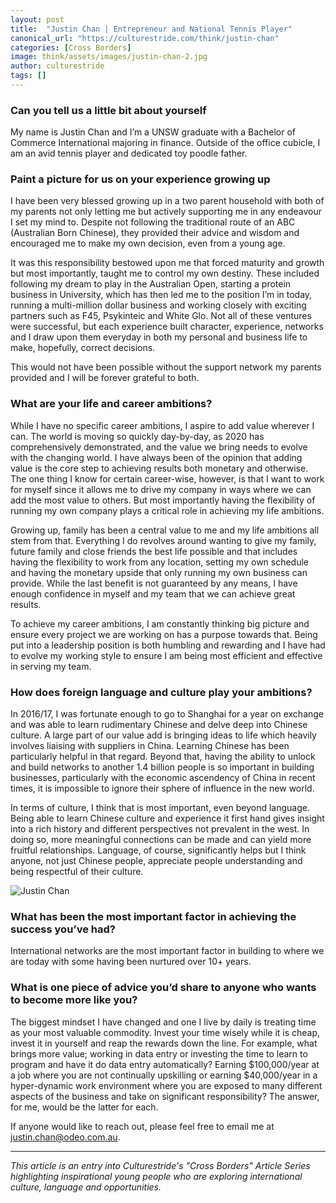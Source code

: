 ```yaml
---
layout: post
title:  "Justin Chan | Entrepreneur and National Tennis Player"
canonical_url: "https://culturestride.com/think/justin-chan"
categories: [Cross Borders]
image: think/assets/images/justin-chan-2.jpg
author: culturestride
tags: []
---
```



### Can you tell us a little bit about yourself 

My name is Justin Chan and I’m a UNSW graduate with a Bachelor of Commerce International majoring in finance. Outside of the office cubicle, I am an avid tennis player and dedicated toy poodle father.

### Paint a picture for us on your experience growing up
    
I have been very blessed growing up in a two parent household with both of my parents not only letting me but actively supporting me in any endeavour I set my mind to. Despite not following the traditional route of an ABC (Australian Born Chinese), they provided their advice and wisdom and encouraged me to make my own decision, even from a young age.

It was this responsibility bestowed upon me that forced maturity and growth but most importantly, taught me to control my own destiny. These included following my dream to play in the Australian Open, starting a protein business in University, which has then led me to the position I’m in today, running a multi-million dollar business and working closely with exciting partners such as F45, Psykinteic and White Glo. Not all of these ventures were successful, but each experience built character, experience, networks and I draw upon them everyday in both my personal and business life to make, hopefully, correct decisions.

This would not have been possible without the support network my parents provided and I will be forever grateful to both.

### What are your life and career ambitions?
 
While I have no specific career ambitions, I aspire to add value wherever I can. The world is moving so quickly day-by-day, as 2020 has comprehensively demonstrated, and the value we bring needs to evolve with the changing world. I have always been of the opinion that adding value is the core step to achieving results both monetary and otherwise. The one thing I know for certain career-wise, however, is that I want to work for myself since it allows me to drive my company in ways where we can add the most value to others. But most importantly having the flexibility of running my own company plays a critical role in achieving my life ambitions.

Growing up, family has been a central value to me and my life ambitions all stem from that. Everything I do revolves around wanting to give my family, future family and close friends the best life possible and that includes having the flexibility to work from any location, setting my own schedule and having the monetary upside that only running my own business can provide. While the last benefit is not guaranteed by any means, I have enough confidence in myself and my team that we can achieve great results.

To achieve my career ambitions, I am constantly thinking big picture and ensure every project we are working on has a purpose towards that. Being put into a leadership position is both humbling and rewarding and I have had to evolve my working style to ensure I am being most efficient and effective in serving my team.

  
### How does foreign language and culture play your ambitions?
 
In 2016/17, I was fortunate enough to go to Shanghai for a year on exchange and was able to learn rudimentary Chinese and delve deep into Chinese culture. A large part of our value add is bringing ideas to life which heavily involves liaising with suppliers in China. Learning Chinese has been particularly helpful in that regard. Beyond that, having the ability to unlock and build networks to another 1.4 billion people is so important in building businesses, particularly with the economic ascendency of China in recent times, it is impossible to ignore their sphere of influence in the new world.

In terms of culture, I think that is most important, even beyond language. Being able to learn Chinese culture and experience it first hand gives insight into a rich history and different perspectives not prevalent in the west. In doing so, more meaningful connections can be made and can yield more fruitful relationships. Language, of course, significantly helps but I think anyone, not just Chinese people, appreciate people understanding and being respectful of their culture.

<span style="text-align:center">
<img style="max-height:500px" src="https://culturestride.github.io/think/assets/images/justin-chan-1.jpg" alt="Justin Chan"/>
</span>

### What has been the most important factor in achieving the success you’ve had?

International networks are the most important factor in building to where we are today with some having been nurtured over 10+ years. 

### What is one piece of advice you’d share to anyone who wants to become more like you?

The biggest mindset I have changed and one I live by daily is treating time as your most valuable commodity. Invest your time wisely while it is cheap, invest it in yourself and reap the rewards down the line. For example, what brings more value; working in data entry or investing the time to learn to program and have it do data entry automatically? Earning $100,000/year at a job where you are not continually upskilling or earning $40,000/year in a hyper-dynamic work environment where you are exposed to many different aspects of the business and take on significant responsibility? The answer, for me, would be the latter for each. 

If anyone would like to reach out, please feel free to email me at <a href="mailto:justin.chan@odeo.com.au">justin.chan@odeo.com.au</a>.

---

*This article is an entry into Culturestride's "Cross Borders" Article Series highlighting inspirational young people who are exploring international culture, language and opportunities.*
